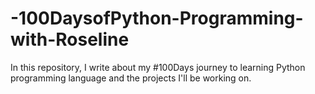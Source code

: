 # -100DaysofPython-Programming-with-Roseline
In this repository, I write about my #100Days journey to learning Python programming language and the projects I'll be working on.
